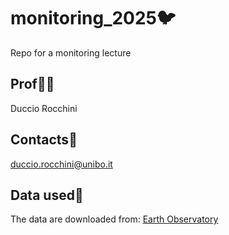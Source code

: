 # monitoring_2025🐦
Repo for a monitoring lecture

## Prof👨‍🏫
Duccio Rocchini

## Contacts📧
duccio.rocchini@unibo.it

## Data used📡
The data are downloaded from: [Earth Observatory
](https://earthobservatory.nasa.gov/)
